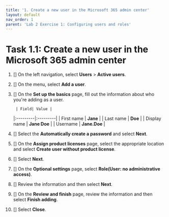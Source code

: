 ```yaml
---
title: '1. Create a new user in the Microsoft 365 admin center'
layout: default
nav_order: 1
parent: 'Lab 2 Exercise 1: Configuring users and roles'
---
```


# Task 1.1: Create a new user in the Microsoft 365 admin center


1. [] On the left navigation, select **Users** > **Active users**.

1. [] On the menu, select **Add a user**.

1. [] On the **Set up the basics** page, fill out the information about who you're adding as a user.

        | Field| Value |
    |:---------|:---------|
    | First name  | **Jane**  |
    | Last name   | **Doe**  |
    | Display name  | **Jane Doe**  |
    | Username   | **Jane.Doe**  |


1. [] Select the **Automatically create a password** and select **Next**.

1. [] On the **Assign product licenses** page, select the appropriate location and select **Create user without product license**.

1. [] Select **Next**.

1. [] On the **Optional settings** page, select **Role(User: no administrative access)**.

1. [] Review the information and then select **Next**.

1. [] On the **Review and finish** page, review the information and then select **Finish adding**.

1. [] Select **Close**.